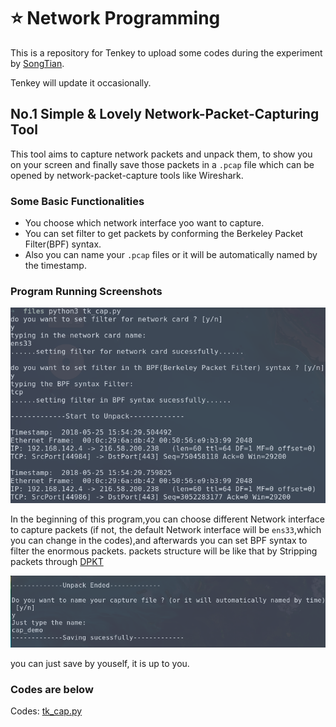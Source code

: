 # :star: Network Programming

This is a repository for Tenkey to upload some codes during the experiment by [SongTian](http://cs.bit.edu.cn/szdw/jsml/fjs/st/index.htm).

Tenkey will update it occasionally.


## No.1 Simple & Lovely Network-Packet-Capturing Tool

This tool aims to capture network packets and unpack them, to show you on your screen and finally save those packets in a `.pcap` file which can be opened by network-packet-capture tools like Wireshark.

### Some Basic Functionalities

+ You choose which network interface yoo want to capture.
+ You can set filter to get packets by conforming the Berkeley Packet Filter(BPF) syntax.
+ Also you can name your `.pcap` files or it will be automatically named by the timestamp.

### Program Running Screenshots

![setting](https://github.com/tenkeyseven/Network_Programing/blob/master/pictures/setting_and_packetcap.png)

In the beginning of this program,you can choose different Network interface to capture packets (if not, the default Network interface will be `ens33`,which you can change in the codes),and afterwards you can set BPF syntax to filter the enormous packets.
packets structure will be like that by Stripping packets through [DPKT](http://dpkt.readthedocs.io/en/latest/) 

![name](https://github.com/tenkeyseven/Network_Programing/blob/master/pictures/name.png)

you can just save by youself, it is up to you.

### Codes are below
Codes:  [tk_cap.py](https://github.com/tenkeyseven/Network_Programing/blob/master/tk_cap.py)
